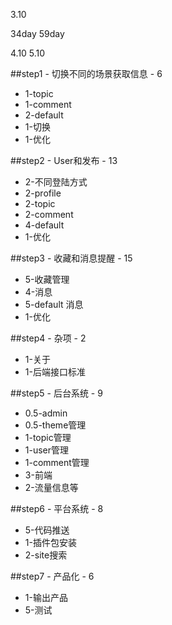 3.10

34day 59day

4.10 5.10

##step1 - 切换不同的场景获取信息	- 6

* 1-topic									
* 1-comment					
* 2-default				
* 1-切换			
* 1-优化

##step2 - User和发布	- 13

* 2-不同登陆方式						
* 2-profile
* 2-topic					
* 2-comment			
* 4-default				
* 1-优化

##step3 - 收藏和消息提醒 - 15

* 5-收藏管理					
* 4-消息			
* 5-default 消息				
* 1-优化			

##step4 - 杂项	 - 2			

* 1-关于						
* 1-后端接口标准			

##step5 - 后台系统	- 9			

* 0.5-admin					
* 0.5-theme管理				
* 1-topic管理				
* 1-user管理					
* 1-comment管理			
* 3-前端						
* 2-流量信息等								

##step6 - 平台系统 - 8					

* 5-代码推送					
* 1-插件包安装						
* 2-site搜索

##step7 - 产品化	- 6			

* 1-输出产品				
* 5-测试
